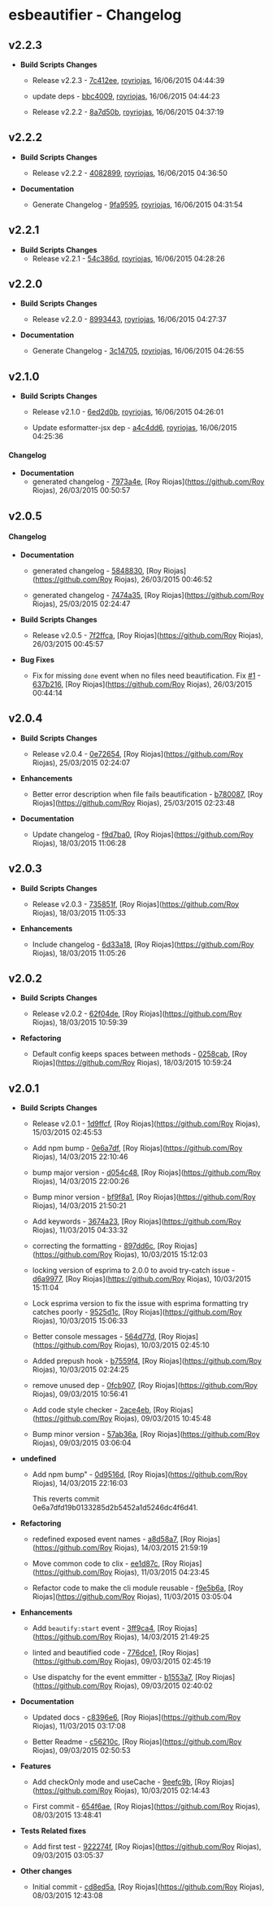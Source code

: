 
# esbeautifier - Changelog
## v2.2.3
- **Build Scripts Changes**
  - Release v2.2.3 - [7c412ee]( https://github.com/royriojas/esbeautifier/commit/7c412ee ), [royriojas](https://github.com/royriojas), 16/06/2015 04:44:39

    
  - update deps - [bbc4009]( https://github.com/royriojas/esbeautifier/commit/bbc4009 ), [royriojas](https://github.com/royriojas), 16/06/2015 04:44:23

    
  - Release v2.2.2 - [8a7d50b]( https://github.com/royriojas/esbeautifier/commit/8a7d50b ), [royriojas](https://github.com/royriojas), 16/06/2015 04:37:19

    
## v2.2.2
- **Build Scripts Changes**
  - Release v2.2.2 - [4082899]( https://github.com/royriojas/esbeautifier/commit/4082899 ), [royriojas](https://github.com/royriojas), 16/06/2015 04:36:50

    
- **Documentation**
  - Generate Changelog - [9fa9595]( https://github.com/royriojas/esbeautifier/commit/9fa9595 ), [royriojas](https://github.com/royriojas), 16/06/2015 04:31:54

    
## v2.2.1
- **Build Scripts Changes**
  - Release v2.2.1 - [54c386d]( https://github.com/royriojas/esbeautifier/commit/54c386d ), [royriojas](https://github.com/royriojas), 16/06/2015 04:28:26

    
## v2.2.0
- **Build Scripts Changes**
  - Release v2.2.0 - [8993443]( https://github.com/royriojas/esbeautifier/commit/8993443 ), [royriojas](https://github.com/royriojas), 16/06/2015 04:27:37

    
- **Documentation**
  - Generate Changelog - [3c14705]( https://github.com/royriojas/esbeautifier/commit/3c14705 ), [royriojas](https://github.com/royriojas), 16/06/2015 04:26:55

    
## v2.1.0
- **Build Scripts Changes**
  - Release v2.1.0 - [6ed2d0b]( https://github.com/royriojas/esbeautifier/commit/6ed2d0b ), [royriojas](https://github.com/royriojas), 16/06/2015 04:26:01

    
  - Update esformatter-jsx dep - [a4c4dd6]( https://github.com/royriojas/esbeautifier/commit/a4c4dd6 ), [royriojas](https://github.com/royriojas), 16/06/2015 04:25:36

    
#### Changelog
- **Documentation**
  - generated changelog - [7973a4e]( https://github.com/royriojas/esbeautifier/commit/7973a4e ), [Roy Riojas](https://github.com/Roy Riojas), 26/03/2015 00:50:57

    
## v2.0.5
#### Changelog
- **Documentation**
  - generated changelog - [5848830]( https://github.com/royriojas/esbeautifier/commit/5848830 ), [Roy Riojas](https://github.com/Roy Riojas), 26/03/2015 00:46:52

    
  - generated changelog - [7474a35]( https://github.com/royriojas/esbeautifier/commit/7474a35 ), [Roy Riojas](https://github.com/Roy Riojas), 25/03/2015 02:24:47

    
- **Build Scripts Changes**
  - Release v2.0.5 - [7f2ffca]( https://github.com/royriojas/esbeautifier/commit/7f2ffca ), [Roy Riojas](https://github.com/Roy Riojas), 26/03/2015 00:45:57

    
- **Bug Fixes**
  - Fix for missing `done` event when no files need beautification. Fix [#1](https://github.com/royriojas/esbeautifier/issues/1) - [637b216]( https://github.com/royriojas/esbeautifier/commit/637b216 ), [Roy Riojas](https://github.com/Roy Riojas), 26/03/2015 00:44:14

    
## v2.0.4
- **Build Scripts Changes**
  - Release v2.0.4 - [0e72654]( https://github.com/royriojas/esbeautifier/commit/0e72654 ), [Roy Riojas](https://github.com/Roy Riojas), 25/03/2015 02:24:07

    
- **Enhancements**
  - Better error description when file fails beautification - [b780087]( https://github.com/royriojas/esbeautifier/commit/b780087 ), [Roy Riojas](https://github.com/Roy Riojas), 25/03/2015 02:23:48

    
- **Documentation**
  - Update changelog - [f9d7ba0]( https://github.com/royriojas/esbeautifier/commit/f9d7ba0 ), [Roy Riojas](https://github.com/Roy Riojas), 18/03/2015 11:06:28

    
## v2.0.3
- **Build Scripts Changes**
  - Release v2.0.3 - [735851f]( https://github.com/royriojas/esbeautifier/commit/735851f ), [Roy Riojas](https://github.com/Roy Riojas), 18/03/2015 11:05:33

    
- **Enhancements**
  - Include changelog - [6d33a18]( https://github.com/royriojas/esbeautifier/commit/6d33a18 ), [Roy Riojas](https://github.com/Roy Riojas), 18/03/2015 11:05:26

    
## v2.0.2
- **Build Scripts Changes**
  - Release v2.0.2 - [62f04de]( https://github.com/royriojas/esbeautifier/commit/62f04de ), [Roy Riojas](https://github.com/Roy Riojas), 18/03/2015 10:59:39

    
- **Refactoring**
  - Default config keeps spaces between methods - [0258cab]( https://github.com/royriojas/esbeautifier/commit/0258cab ), [Roy Riojas](https://github.com/Roy Riojas), 18/03/2015 10:59:24

    
## v2.0.1
- **Build Scripts Changes**
  - Release v2.0.1 - [1d9ffcf]( https://github.com/royriojas/esbeautifier/commit/1d9ffcf ), [Roy Riojas](https://github.com/Roy Riojas), 15/03/2015 02:45:53

    
  - Add npm bump - [0e6a7df]( https://github.com/royriojas/esbeautifier/commit/0e6a7df ), [Roy Riojas](https://github.com/Roy Riojas), 14/03/2015 22:10:46

    
  - bump major version - [d054c48]( https://github.com/royriojas/esbeautifier/commit/d054c48 ), [Roy Riojas](https://github.com/Roy Riojas), 14/03/2015 22:00:26

    
  - Bump minor version - [bf9f8a1]( https://github.com/royriojas/esbeautifier/commit/bf9f8a1 ), [Roy Riojas](https://github.com/Roy Riojas), 14/03/2015 21:50:21

    
  - Add keywords - [3674a23]( https://github.com/royriojas/esbeautifier/commit/3674a23 ), [Roy Riojas](https://github.com/Roy Riojas), 11/03/2015 04:33:32

    
  - correcting the formatting - [897dd6c]( https://github.com/royriojas/esbeautifier/commit/897dd6c ), [Roy Riojas](https://github.com/Roy Riojas), 10/03/2015 15:12:03

    
  - locking version of esprima to 2.0.0 to avoid try-catch issue - [d6a9977]( https://github.com/royriojas/esbeautifier/commit/d6a9977 ), [Roy Riojas](https://github.com/Roy Riojas), 10/03/2015 15:11:04

    
  - Lock esprima version to fix the issue with esprima formatting try catches poorly - [9525d1c]( https://github.com/royriojas/esbeautifier/commit/9525d1c ), [Roy Riojas](https://github.com/Roy Riojas), 10/03/2015 15:06:33

    
  - Better console messages - [564d77d]( https://github.com/royriojas/esbeautifier/commit/564d77d ), [Roy Riojas](https://github.com/Roy Riojas), 10/03/2015 02:45:10

    
  - Added prepush hook - [b7559f4]( https://github.com/royriojas/esbeautifier/commit/b7559f4 ), [Roy Riojas](https://github.com/Roy Riojas), 10/03/2015 02:24:25

    
  - remove unused dep - [0fcb907]( https://github.com/royriojas/esbeautifier/commit/0fcb907 ), [Roy Riojas](https://github.com/Roy Riojas), 09/03/2015 10:56:41

    
  - Add code style checker - [2ace4eb]( https://github.com/royriojas/esbeautifier/commit/2ace4eb ), [Roy Riojas](https://github.com/Roy Riojas), 09/03/2015 10:45:48

    
  - Bump minor version - [57ab36a]( https://github.com/royriojas/esbeautifier/commit/57ab36a ), [Roy Riojas](https://github.com/Roy Riojas), 09/03/2015 03:06:04

    
- **undefined**
  - Add npm bump" - [0d9516d]( https://github.com/royriojas/esbeautifier/commit/0d9516d ), [Roy Riojas](https://github.com/Roy Riojas), 14/03/2015 22:16:03

    This reverts commit 0e6a7dfd19b0133285d2b5452a1d5246dc4f6d41.
    
- **Refactoring**
  - redefined exposed event names - [a8d58a7]( https://github.com/royriojas/esbeautifier/commit/a8d58a7 ), [Roy Riojas](https://github.com/Roy Riojas), 14/03/2015 21:59:19

    
  - Move common code to clix - [ee1d87c]( https://github.com/royriojas/esbeautifier/commit/ee1d87c ), [Roy Riojas](https://github.com/Roy Riojas), 11/03/2015 04:23:45

    
  - Refactor code to make the cli module reusable - [f9e5b6a]( https://github.com/royriojas/esbeautifier/commit/f9e5b6a ), [Roy Riojas](https://github.com/Roy Riojas), 11/03/2015 03:05:04

    
- **Enhancements**
  - Add `beautify:start` event - [3ff9ca4]( https://github.com/royriojas/esbeautifier/commit/3ff9ca4 ), [Roy Riojas](https://github.com/Roy Riojas), 14/03/2015 21:49:25

    
  - linted and beautified code - [776dce1]( https://github.com/royriojas/esbeautifier/commit/776dce1 ), [Roy Riojas](https://github.com/Roy Riojas), 09/03/2015 02:45:19

    
  - Use dispatchy for the event emmitter - [b1553a7]( https://github.com/royriojas/esbeautifier/commit/b1553a7 ), [Roy Riojas](https://github.com/Roy Riojas), 09/03/2015 02:40:02

    
- **Documentation**
  - Updated docs - [c8396e6]( https://github.com/royriojas/esbeautifier/commit/c8396e6 ), [Roy Riojas](https://github.com/Roy Riojas), 11/03/2015 03:17:08

    
  - Better Readme - [c56210c]( https://github.com/royriojas/esbeautifier/commit/c56210c ), [Roy Riojas](https://github.com/Roy Riojas), 09/03/2015 02:50:53

    
- **Features**
  - Add checkOnly mode and useCache - [9eefc9b]( https://github.com/royriojas/esbeautifier/commit/9eefc9b ), [Roy Riojas](https://github.com/Roy Riojas), 10/03/2015 02:14:43

    
  - First commit - [654f6ae]( https://github.com/royriojas/esbeautifier/commit/654f6ae ), [Roy Riojas](https://github.com/Roy Riojas), 08/03/2015 13:48:41

    
- **Tests Related fixes**
  - Add first test - [922274f]( https://github.com/royriojas/esbeautifier/commit/922274f ), [Roy Riojas](https://github.com/Roy Riojas), 09/03/2015 03:05:37

    
- **Other changes**
  - Initial commit - [cd8ed5a]( https://github.com/royriojas/esbeautifier/commit/cd8ed5a ), [Roy Riojas](https://github.com/Roy Riojas), 08/03/2015 12:43:08

    
